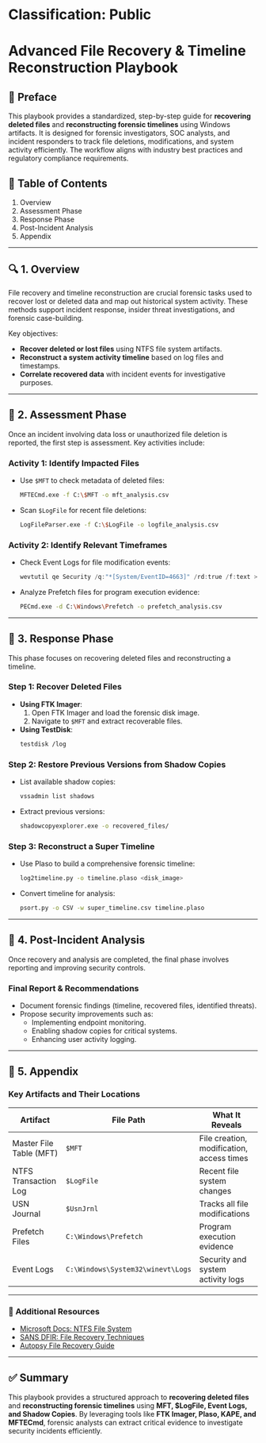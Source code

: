 # Classification: Public

# Advanced File Recovery & Timeline Reconstruction Playbook

## 📌 Preface
This playbook provides a standardized, step-by-step guide for **recovering deleted files** and **reconstructing forensic timelines** using Windows artifacts. It is designed for forensic investigators, SOC analysts, and incident responders to track file deletions, modifications, and system activity efficiently. The workflow aligns with industry best practices and regulatory compliance requirements.

## 📖 Table of Contents
1. Overview
2. Assessment Phase
3. Response Phase
4. Post-Incident Analysis
5. Appendix

---

## 🔍 1. Overview
File recovery and timeline reconstruction are crucial forensic tasks used to recover lost or deleted data and map out historical system activity. These methods support incident response, insider threat investigations, and forensic case-building.

Key objectives:
- **Recover deleted or lost files** using NTFS file system artifacts.
- **Reconstruct a system activity timeline** based on log files and timestamps.
- **Correlate recovered data** with incident events for investigative purposes.

---

## 🔎 2. Assessment Phase
Once an incident involving data loss or unauthorized file deletion is reported, the first step is assessment. Key activities include:

### **Activity 1: Identify Impacted Files**
- Use `$MFT` to check metadata of deleted files:
  ```bash
  MFTECmd.exe -f C:\$MFT -o mft_analysis.csv
  ```
- Scan `$LogFile` for recent file deletions:
  ```bash
  LogFileParser.exe -f C:\$LogFile -o logfile_analysis.csv
  ```

### **Activity 2: Identify Relevant Timeframes**
- Check Event Logs for file modification events:
  ```powershell
  wevtutil qe Security /q:"*[System/EventID=4663]" /rd:true /f:text > file_access_log.txt
  ```
- Analyze Prefetch files for program execution evidence:
  ```bash
  PECmd.exe -d C:\Windows\Prefetch -o prefetch_analysis.csv
  ```

---

## 🚨 3. Response Phase
This phase focuses on recovering deleted files and reconstructing a timeline.

### **Step 1: Recover Deleted Files**
- **Using FTK Imager**:
  1. Open FTK Imager and load the forensic disk image.
  2. Navigate to `$MFT` and extract recoverable files.
- **Using TestDisk**:
  ```bash
  testdisk /log
  ```

### **Step 2: Restore Previous Versions from Shadow Copies**
- List available shadow copies:
  ```bash
  vssadmin list shadows
  ```
- Extract previous versions:
  ```bash
  shadowcopyexplorer.exe -o recovered_files/
  ```

### **Step 3: Reconstruct a Super Timeline**
- Use Plaso to build a comprehensive forensic timeline:
  ```bash
  log2timeline.py -o timeline.plaso <disk_image>
  ```
- Convert timeline for analysis:
  ```bash
  psort.py -o CSV -w super_timeline.csv timeline.plaso
  ```

---

## 📌 4. Post-Incident Analysis
Once recovery and analysis are completed, the final phase involves reporting and improving security controls.

### **Final Report & Recommendations**
- Document forensic findings (timeline, recovered files, identified threats).
- Propose security improvements such as:
  - Implementing endpoint monitoring.
  - Enabling shadow copies for critical systems.
  - Enhancing user activity logging.

---

## 📖 5. Appendix
### **Key Artifacts and Their Locations**
| **Artifact** | **File Path** | **What It Reveals** |
|-------------|-------------|----------------------|
| Master File Table (MFT) | `$MFT` | File creation, modification, access times |
| NTFS Transaction Log | `$LogFile` | Recent file system changes |
| USN Journal | `$UsnJrnl` | Tracks all file modifications |
| Prefetch Files | `C:\Windows\Prefetch` | Program execution evidence |
| Event Logs | `C:\Windows\System32\winevt\Logs` | Security and system activity logs |

---

### 📖 Additional Resources
- [Microsoft Docs: NTFS File System](https://learn.microsoft.com/en-us/windows/win32/fileio/ntfs-file-system)
- [SANS DFIR: File Recovery Techniques](https://digital-forensics.sans.org/)
- [Autopsy File Recovery Guide](https://www.autopsy.com/)

---

## ✅ Summary
This playbook provides a structured approach to **recovering deleted files** and **reconstructing forensic timelines** using **MFT, $LogFile, Event Logs, and Shadow Copies**. By leveraging tools like **FTK Imager, Plaso, KAPE, and MFTECmd**, forensic analysts can extract critical evidence to investigate security incidents efficiently.

